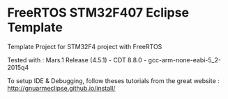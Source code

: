 # FreeRTOS STM32F407 Eclipse Template
Template Project for STM32F4 project with FreeRTOS

Tested with : 
Mars.1 Release (4.5.1)
    - CDT 8.8.0
    - gcc-arm-none-eabi-5_2-2015q4


To setup IDE & Debugging, follow theses tutorials from the great website : 
http://gnuarmeclipse.github.io/install/
